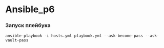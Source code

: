 # Ansible_p6

### Запуск плейбука
```
ansible-playbook -i hosts.yml playbook.yml --ask-become-pass --ask-vault-pass
```
